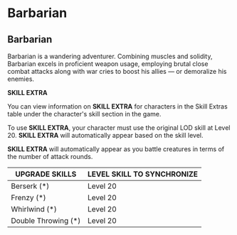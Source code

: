 # Barbarian

## Barbarian

Barbarian is a wandering adventurer. Combining muscles and solidity, Barbarian excels in proficient weapon usage, employing brutal close combat attacks along with war cries to boost his allies — or demoralize his enemies.

**SKILL EXTRA**

You can view information on **SKILL EXTRA** for characters in the Skill Extras table under the character's skill section in the game.

To use **SKILL EXTRA**, your character must use the original LOD skill at Level 20. **SKILL EXTRA** will automatically appear based on the skill level.

**SKILL EXTRA** will automatically appear as you battle creatures in terms of the number of attack rounds.

| UPGRADE SKILLS       | LEVEL SKILL TO SYNCHRONIZE |
| -------------------- | -------------------------- |
| Berserk (\*)         | Level 20                   |
| Frenzy (\*)          | Level 20                   |
| Whirlwind (\*)       | Level 20                   |
| Double Throwing (\*) | Level 20                   |